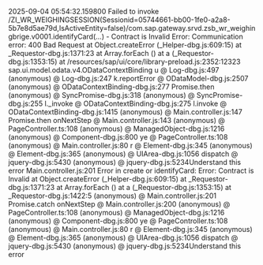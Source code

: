 2025-09-04 05:54:32.159800 Failed to invoke /ZI_WR_WEIGHINGSESSION(Sessionid=05744661-bb00-1fe0-a2a8-5b7e8d5ae79d,IsActiveEntity=false)/com.sap.gateway.srvd.zsb_wr_weighingbrige.v0001.identifyCard(...) - Contract is Invalid
Error: Communication error: 400 Bad Request
    at Object.createError (_Helper-dbg.js:609:15)
    at _Requestor-dbg.js:1371:23
    at Array.forEach (<anonymous>)
    at a (_Requestor-dbg.js:1353:15)
    at /resources/sap/ui/core/library-preload.js:2352:12323 sap.ui.model.odata.v4.ODataContextBinding
u @ Log-dbg.js:497
(anonymous) @ Log-dbg.js:247
k.reportError @ ODataModel-dbg.js:2507
(anonymous) @ ODataContextBinding-dbg.js:277
Promise.then
(anonymous) @ SyncPromise-dbg.js:318
(anonymous) @ SyncPromise-dbg.js:255
l._invoke @ ODataContextBinding-dbg.js:275
l.invoke @ ODataContextBinding-dbg.js:1415
(anonymous) @ Main.controller.js:147
Promise.then
onNextStep @ Main.controller.js:143
(anonymous) @ PageController.ts:108
(anonymous) @ ManagedObject-dbg.js:1216
(anonymous) @ Component-dbg.js:800
ye @ PageController.ts:108
(anonymous) @ Main.controller.js:80
r @ Element-dbg.js:345
(anonymous) @ Element-dbg.js:365
(anonymous) @ UIArea-dbg.js:1056
dispatch @ jquery-dbg.js:5430
(anonymous) @ jquery-dbg.js:5234Understand this error
Main.controller.js:201 Error in create or identifyCard:  Error: Contract is Invalid
    at Object.createError (_Helper-dbg.js:609:15)
    at _Requestor-dbg.js:1371:23
    at Array.forEach (<anonymous>)
    at a (_Requestor-dbg.js:1353:15)
    at _Requestor-dbg.js:1422:5
(anonymous) @ Main.controller.js:201
Promise.catch
onNextStep @ Main.controller.js:200
(anonymous) @ PageController.ts:108
(anonymous) @ ManagedObject-dbg.js:1216
(anonymous) @ Component-dbg.js:800
ye @ PageController.ts:108
(anonymous) @ Main.controller.js:80
r @ Element-dbg.js:345
(anonymous) @ Element-dbg.js:365
(anonymous) @ UIArea-dbg.js:1056
dispatch @ jquery-dbg.js:5430
(anonymous) @ jquery-dbg.js:5234Understand this error
